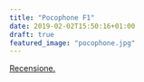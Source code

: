 ```yaml
---
title: "Pocophone F1"
date: 2019-02-02T15:50:16+01:00
draft: true
featured_image: "pocophone.jpg"
---
```


<a href="https://www.techonair.it/recensione-pocophone-f1/" target="_blank" rel="nofollow" title="home">Recensione.</a>